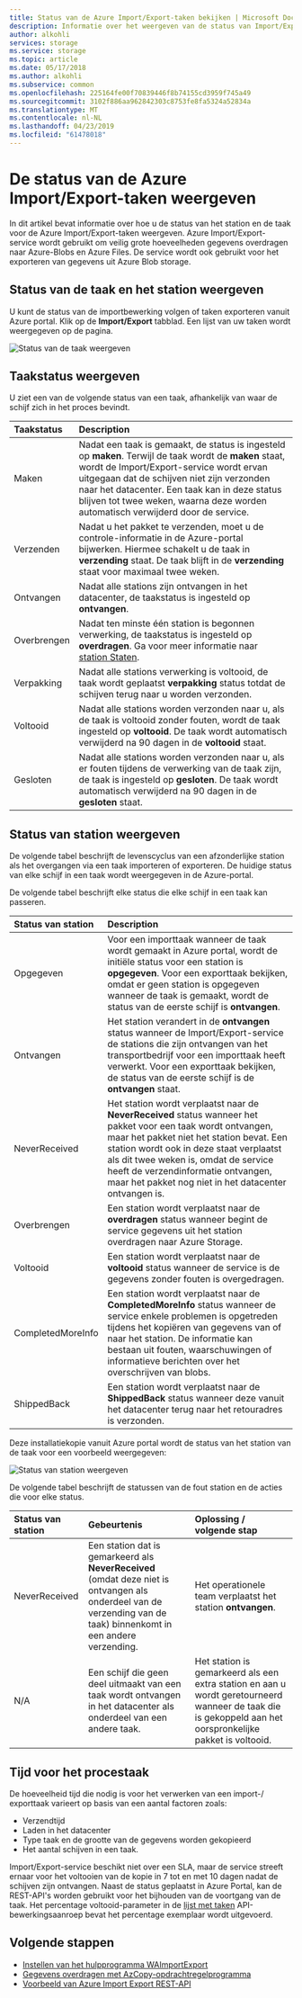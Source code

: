 ```yaml
---
title: Status van de Azure Import/Export-taken bekijken | Microsoft Docs
description: Informatie over het weergeven van de status van Import/Export-taken en de stations die worden gebruikt.
author: alkohli
services: storage
ms.service: storage
ms.topic: article
ms.date: 05/17/2018
ms.author: alkohli
ms.subservice: common
ms.openlocfilehash: 225164fe00f70839446f8b74155cd3959f745a49
ms.sourcegitcommit: 3102f886aa962842303c8753fe8fa5324a52834a
ms.translationtype: MT
ms.contentlocale: nl-NL
ms.lasthandoff: 04/23/2019
ms.locfileid: "61478018"
---
```

# <a name="view-the-status-of-azure-importexport-jobs"></a>De status van de Azure Import/Export-taken weergeven

In dit artikel bevat informatie over hoe u de status van het station en de taak voor de Azure Import/Export-taken weergeven. Azure Import/Export-service wordt gebruikt om veilig grote hoeveelheden gegevens overdragen naar Azure-Blobs en Azure Files. De service wordt ook gebruikt voor het exporteren van gegevens uit Azure Blob storage.  

## <a name="view-job-and-drive-status"></a>Status van de taak en het station weergeven
U kunt de status van de importbewerking volgen of taken exporteren vanuit Azure portal. Klik op de **Import/Export** tabblad. Een lijst van uw taken wordt weergegeven op de pagina.

![Status van de taak weergeven](./media/storage-import-export-service/jobstate.png)

## <a name="view-job-status"></a>Taakstatus weergeven

U ziet een van de volgende status van een taak, afhankelijk van waar de schijf zich in het proces bevindt.

| Taakstatus | Description |
|:--- |:--- |
| Maken | Nadat een taak is gemaakt, de status is ingesteld op **maken**. Terwijl de taak wordt de **maken** staat, wordt de Import/Export-service wordt ervan uitgegaan dat de schijven niet zijn verzonden naar het datacenter. Een taak kan in deze status blijven tot twee weken, waarna deze worden automatisch verwijderd door de service. |
| Verzenden | Nadat u het pakket te verzenden, moet u de controle-informatie in de Azure-portal bijwerken.  Hiermee schakelt u de taak in **verzending** staat. De taak blijft in de **verzending** staat voor maximaal twee weken. 
| Ontvangen | Nadat alle stations zijn ontvangen in het datacenter, de taakstatus is ingesteld op **ontvangen**. |
| Overbrengen | Nadat ten minste één station is begonnen verwerking, de taakstatus is ingesteld op **overdragen**. Ga voor meer informatie naar [station Staten](#view-drive-status). |
| Verpakking | Nadat alle stations verwerking is voltooid, de taak wordt geplaatst **verpakking** status totdat de schijven terug naar u worden verzonden. |
| Voltooid | Nadat alle stations worden verzonden naar u, als de taak is voltooid zonder fouten, wordt de taak ingesteld op **voltooid**. De taak wordt automatisch verwijderd na 90 dagen in de **voltooid** staat. |
| Gesloten | Nadat alle stations worden verzonden naar u, als er fouten tijdens de verwerking van de taak zijn, de taak is ingesteld op **gesloten**. De taak wordt automatisch verwijderd na 90 dagen in de **gesloten** staat. |

## <a name="view-drive-status"></a>Status van station weergeven

De volgende tabel beschrijft de levenscyclus van een afzonderlijke station als het overgangen via een taak importeren of exporteren. De huidige status van elke schijf in een taak wordt weergegeven in de Azure-portal.

De volgende tabel beschrijft elke status die elke schijf in een taak kan passeren.

| Status van station | Description |
|:--- |:--- |
| Opgegeven | Voor een importtaak wanneer de taak wordt gemaakt in Azure portal, wordt de initiële status voor een station is **opgegeven**. Voor een exporttaak bekijken, omdat er geen station is opgegeven wanneer de taak is gemaakt, wordt de status van de eerste schijf is **ontvangen**. |
| Ontvangen | Het station verandert in de **ontvangen** status wanneer de Import/Export-service de stations die zijn ontvangen van het transportbedrijf voor een importtaak heeft verwerkt. Voor een exporttaak bekijken, de status van de eerste schijf is de **ontvangen** staat. |
| NeverReceived | Het station wordt verplaatst naar de **NeverReceived** status wanneer het pakket voor een taak wordt ontvangen, maar het pakket niet het station bevat. Een station wordt ook in deze staat verplaatst als dit twee weken is, omdat de service heeft de verzendinformatie ontvangen, maar het pakket nog niet in het datacenter ontvangen is. |
| Overbrengen | Een station wordt verplaatst naar de **overdragen** status wanneer begint de service gegevens uit het station overdragen naar Azure Storage. |
| Voltooid | Een station wordt verplaatst naar de **voltooid** status wanneer de service is de gegevens zonder fouten is overgedragen.
| CompletedMoreInfo | Een station wordt verplaatst naar de **CompletedMoreInfo** status wanneer de service enkele problemen is opgetreden tijdens het kopiëren van gegevens van of naar het station. De informatie kan bestaan uit fouten, waarschuwingen of informatieve berichten over het overschrijven van blobs.
| ShippedBack | Een station wordt verplaatst naar de **ShippedBack** status wanneer deze vanuit het datacenter terug naar het retouradres is verzonden. |

Deze installatiekopie vanuit Azure portal wordt de status van het station van de taak voor een voorbeeld weergegeven:

![Status van station weergeven](./media/storage-import-export-service/drivestate.png)

De volgende tabel beschrijft de statussen van de fout station en de acties die voor elke status.

| Status van station | Gebeurtenis | Oplossing / volgende stap |
|:--- |:--- |:--- |
| NeverReceived | Een station dat is gemarkeerd als **NeverReceived** (omdat deze niet is ontvangen als onderdeel van de verzending van de taak) binnenkomt in een andere verzending. | Het operationele team verplaatst het station **ontvangen**. |
| N/A | Een schijf die geen deel uitmaakt van een taak wordt ontvangen in het datacenter als onderdeel van een andere taak. | Het station is gemarkeerd als een extra station en aan u wordt geretourneerd wanneer de taak die is gekoppeld aan het oorspronkelijke pakket is voltooid. |

## <a name="time-to-process-job"></a>Tijd voor het procestaak
De hoeveelheid tijd die nodig is voor het verwerken van een import-/ exporttaak varieert op basis van een aantal factoren zoals:

-  Verzendtijd
-  Laden in het datacenter
-  Type taak en de grootte van de gegevens worden gekopieerd
-  Het aantal schijven in een taak. 

Import/Export-service beschikt niet over een SLA, maar de service streeft ernaar voor het voltooien van de kopie in 7 tot en met 10 dagen nadat de schijven zijn ontvangen. Naast de status geplaatst in Azure Portal, kan de REST-API's worden gebruikt voor het bijhouden van de voortgang van de taak. Het percentage voltooid-parameter in de [lijst met taken](/previous-versions/azure/dn529083(v=azure.100)) API-bewerkingsaanroep bevat het percentage exemplaar wordt uitgevoerd.


## <a name="next-steps"></a>Volgende stappen

* [Instellen van het hulpprogramma WAImportExport](storage-import-export-tool-how-to.md)
* [Gegevens overdragen met AzCopy-opdrachtregelprogramma](storage-use-azcopy.md)
* [Voorbeeld van Azure Import Export REST-API](https://azure.microsoft.com/documentation/samples/storage-dotnet-import-export-job-management/)
